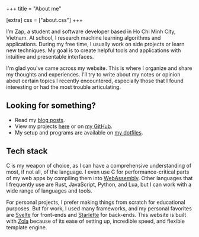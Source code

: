 +++
title = "About me"

[extra]
css = ["about.css"]
+++

I’m Zap, a student and software developer based in Ho Chi Minh City, Vietnam.
At school, I research machine learning algorithms and applications. During my
free time, I usually work on side projects or learn new techniques. My goal is
to create helpful tools and applications with intuitive and presentable
interfaces.

I'm glad you've came across my website. This is where I organize and share my
thoughts and experiences. I'll try to write about my notes or opinion about
certain topics I recently encountered, especially those that I found
interesting or had the most trouble articulating.

<div class="about__info">

## Looking for something?

- Read my [blog posts](/blog).
- View my projects [here](/works) or on [my GitHub](//github.com/ziap).
- My setup and programs are available on [my dotfiles](//github.com/ziap/dotfiles).

</div>

## Tech stack

C is my weapon of choice, as I can have a comprehensive understanding of most,
if not all, of the language. I even use C for performance-critical parts of my
web apps by compiling them into [WebAssembly](//webassembly.org/). Other
languages that I frequently use are Rust, JavaScript, Python, and Lua, but I
can work with a wide range of languages and tools.

For personal projects, I prefer making things from scratch for educational
purposes. But for work, I used many frameworks, and my personal favorites are
[Svelte](//svelte.dev/) for front-ends and [Starlette](//www.starlette.io/) for
back-ends. This website is built with [Zola](//www.getzola.org) because of its
ease of setting up, incredible speed, and flexible template engine.
